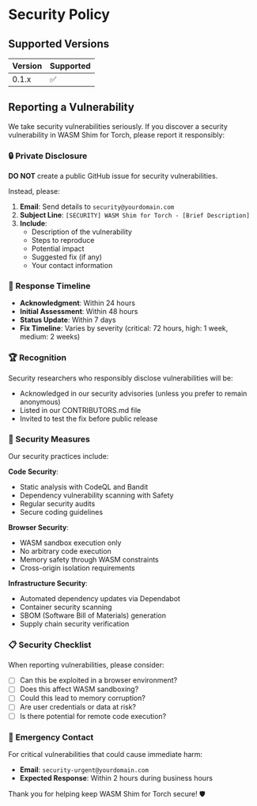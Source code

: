 # Security Policy

## Supported Versions

| Version | Supported          |
| ------- | ------------------ |
| 0.1.x   | :white_check_mark: |

## Reporting a Vulnerability

We take security vulnerabilities seriously. If you discover a security vulnerability in WASM Shim for Torch, please report it responsibly:

### 🔒 Private Disclosure

**DO NOT** create a public GitHub issue for security vulnerabilities.

Instead, please:

1. **Email**: Send details to `security@yourdomain.com`
2. **Subject Line**: `[SECURITY] WASM Shim for Torch - [Brief Description]`
3. **Include**:
   - Description of the vulnerability
   - Steps to reproduce
   - Potential impact
   - Suggested fix (if any)
   - Your contact information

### 📅 Response Timeline

- **Acknowledgment**: Within 24 hours
- **Initial Assessment**: Within 48 hours  
- **Status Update**: Within 7 days
- **Fix Timeline**: Varies by severity (critical: 72 hours, high: 1 week, medium: 2 weeks)

### 🏆 Recognition

Security researchers who responsibly disclose vulnerabilities will be:
- Acknowledged in our security advisories (unless you prefer to remain anonymous)
- Listed in our CONTRIBUTORS.md file
- Invited to test the fix before public release

### 🔐 Security Measures

Our security practices include:

**Code Security**:
- Static analysis with CodeQL and Bandit
- Dependency vulnerability scanning with Safety
- Regular security audits
- Secure coding guidelines

**Browser Security**:
- WASM sandbox execution only
- No arbitrary code execution
- Memory safety through WASM constraints
- Cross-origin isolation requirements

**Infrastructure Security**:
- Automated dependency updates via Dependabot
- Container security scanning
- SBOM (Software Bill of Materials) generation
- Supply chain security verification

### 📋 Security Checklist

When reporting vulnerabilities, please consider:

- [ ] Can this be exploited in a browser environment?
- [ ] Does this affect WASM sandboxing?
- [ ] Could this lead to memory corruption?
- [ ] Are user credentials or data at risk?
- [ ] Is there potential for remote code execution?

### 🚨 Emergency Contact

For critical vulnerabilities that could cause immediate harm:
- **Email**: `security-urgent@yourdomain.com`
- **Expected Response**: Within 2 hours during business hours

Thank you for helping keep WASM Shim for Torch secure! 🛡️